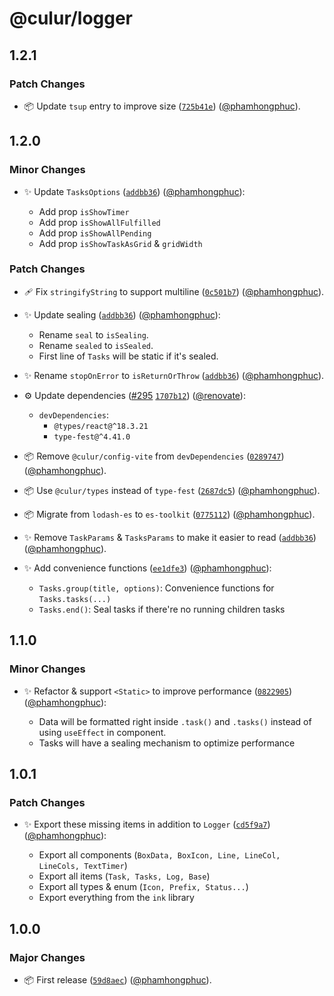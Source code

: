 # @culur/logger

## 1.2.1

### Patch Changes

- 📦 Update `tsup` entry to improve size ([`725b41e`](https://github.com/culur/culur/commit/725b41ece53848a0135540d7cb4c5e617fabec89)) ([@phamhongphuc](https://github.com/phamhongphuc)).

## 1.2.0

### Minor Changes

- ✨ Update `TasksOptions` ([`addbb36`](https://github.com/culur/culur/commit/addbb3641e15e4d8049ef8fac87b1d7f7e4c0edc)) ([@phamhongphuc](https://github.com/phamhongphuc)):

  - Add prop `isShowTimer`
  - Add prop `isShowAllFulfilled`
  - Add prop `isShowAllPending`
  - Add prop `isShowTaskAsGrid` & `gridWidth`

### Patch Changes

- 🩹 Fix `stringifyString` to support multiline ([`0c501b7`](https://github.com/culur/culur/commit/0c501b74ec86112e638b35940f7a096beae3c1bb)) ([@phamhongphuc](https://github.com/phamhongphuc)).

- ✨ Update sealing ([`addbb36`](https://github.com/culur/culur/commit/addbb3641e15e4d8049ef8fac87b1d7f7e4c0edc)) ([@phamhongphuc](https://github.com/phamhongphuc)):

  - Rename `seal` to `isSealing`.
  - Rename `sealed` to `isSealed`.
  - First line of `Tasks` will be static if it's sealed.

- ✨ Rename `stopOnError` to `isReturnOrThrow` ([`addbb36`](https://github.com/culur/culur/commit/addbb3641e15e4d8049ef8fac87b1d7f7e4c0edc)) ([@phamhongphuc](https://github.com/phamhongphuc)).

- ⚙️ Update dependencies ([#295](https://github.com/culur/culur/pull/295) [`1707b12`](https://github.com/culur/culur/commit/1707b12cca15a9d694238cb8264f1b0c423455ee)) ([@renovate](https://github.com/apps/renovate)):

  - `devDependencies`:
    - `@types/react@^18.3.21`
    - `type-fest@^4.41.0`

- 📦 Remove `@culur/config-vite` from `devDependencies` ([`0289747`](https://github.com/culur/culur/commit/02897471b2b06f5330428fc1247158afb7365cc4)) ([@phamhongphuc](https://github.com/phamhongphuc)).

- 📦 Use `@culur/types` instead of `type-fest` ([`2687dc5`](https://github.com/culur/culur/commit/2687dc5b6c789c89bd83cf3c0b86bba5e590918b)) ([@phamhongphuc](https://github.com/phamhongphuc)).

- 📦 Migrate from `lodash-es` to `es-toolkit` ([`0775112`](https://github.com/culur/culur/commit/07751126f036ad60fe5cc594c4a4474af04e2d00)) ([@phamhongphuc](https://github.com/phamhongphuc)).

- ✨ Remove `TaskParams` & `TasksParams` to make it easier to read ([`addbb36`](https://github.com/culur/culur/commit/addbb3641e15e4d8049ef8fac87b1d7f7e4c0edc)) ([@phamhongphuc](https://github.com/phamhongphuc)).

- ✨ Add convenience functions ([`ee1dfe3`](https://github.com/culur/culur/commit/ee1dfe338d03d16e37c648c91ede2c7e26ccea74)) ([@phamhongphuc](https://github.com/phamhongphuc)):

  - `Tasks.group(title, options)`: Convenience functions for `Tasks.tasks(...)`
  - `Tasks.end()`: Seal tasks if there're no running children tasks

## 1.1.0

### Minor Changes

- ✨ Refactor & support `<Static>` to improve performance ([`0822905`](https://github.com/culur/culur/commit/0822905b0f4a15c9eb607ad211e0c831a2570cd2)) ([@phamhongphuc](https://github.com/phamhongphuc)):

  - Data will be formatted right inside `.task()` and `.tasks()` instead of using `useEffect` in component.
  - Tasks will have a sealing mechanism to optimize performance

## 1.0.1

### Patch Changes

- ✨ Export these missing items in addition to `Logger` ([`cd5f9a7`](https://github.com/culur/culur/commit/cd5f9a784807afd8d03ba3025b86e5e914e56cc0)) ([@phamhongphuc](https://github.com/phamhongphuc)):

  - Export all components (`BoxData, BoxIcon, Line, LineCol, LineCols, TextTimer`)
  - Export all items (`Task, Tasks, Log, Base`)
  - Export all types & enum (`Icon, Prefix, Status...`)
  - Export everything from the `ink` library

## 1.0.0

### Major Changes

- 📦 First release ([`59d8aec`](https://github.com/culur/culur/commit/59d8aec66ad4e204cc722f17a82c389a62282f19)) ([@phamhongphuc](https://github.com/phamhongphuc)).
